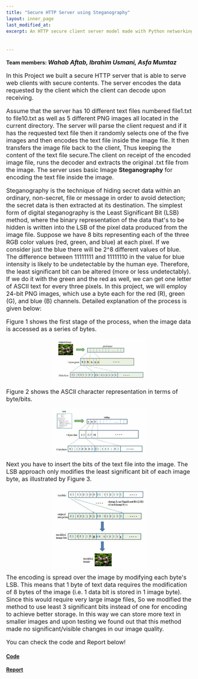 ```yaml
---
title: "Secure HTTP Server using Steganography"
layout: inner_page
last_modified_at:
excerpt: An HTTP secure client server model made with Python networking sockets using Least 3 Bits Steganography.


---
```

<style>
ul,li,p{font-size:16px;}  
  
img{     
display: block;
margin-left: auto;
margin-right: auto;
max-width: 50%;
max-height: 50%;
    }
</style>

<!-- <img src="/images/color_blind.jpg" class="center" width="400" height="400"> -->

<p class="inner-page">
<h4 style="display: inline;">Team members: <i style="font-size: 16px;">Wahab Aftab, Ibrahim Usmani, Asfa Mumtaz</i></h4>
</p>
<p class="inner-page">

In this Project we built a secure HTTP server that is able to serve web clients with secure contents. The server encodes the data requested by the client which the client can decode upon receiving. 

</p>

<p class="inner-page">
Assume that the server has 10 different text files numbered file1.txt to file10.txt as well as 5 different PNG images all located in the current directory. The server will parse the client request and if it has the requested text file then it randomly selects one of the five images and then encodes the text file inside the image file. It then transfers the image file back to the client, Thus keeping the content of the text file secure.The client on receipt of the encoded image file, runs the decoder and extracts the original .txt file from the image. The server uses basic Image <b>Steganography</b> for encoding the text file inside the image.
</p>

<p class="inner-page">

Steganography is the technique of hiding secret data within an ordinary, non-secret, file or message in order to avoid detection; the secret data is then extracted at its destination. The simplest form of digital steganography is the Least Significant Bit (LSB) method, where the binary representation of the data that's to be hidden is written into the LSB of the pixel data produced from the image file. Suppose we have 8 bits representing each of the three RGB color values (red, green, and blue) at each pixel. If we consider just the blue there will be 2^8 different values of blue. The difference between 11111111 and 11111110 in the value for blue intensity is likely to be undetectable by the human eye. Therefore, the least significant bit can be altered (more or less undetectably). If we do it with the green and the red as well, we can get one letter of ASCII text for every three pixels. In this project, we will employ 24-bit PNG images, which use a byte each for the red (R), green (G), and blue (B) channels. Detailed explanation of the process is given below:

</p>


<p class="inner-page">
  

<p class="inner-page">Figure 1 shows the first stage of the process, when the image data is accessed as a series of bytes. </p>
<img  src="/images/steganography1.jpg" >

<p class="inner-page">Figure 2 shows the ASCII character representation in terms of byte/bits. </p>
<img src="/images/steganography2.jpg"  >

<p class="inner-page">Next you have to insert the bits of the text file into the image. The LSB approach only modifies the least significant bit of each image byte, as illustrated by Figure 3.</p>
<img src="/images/steganography3.jpg" >

</p>

<p class="inner-page">
The encoding is spread over the image by modifying each byte's LSB. This means that 1 byte of text data requires the modification of 8 bytes of the image (i.e. 1 data bit is stored in 1 image byte). Since this would require very large image files, So we modified the method to use least 3 significant bits instead of one for encoding to achieve better storage. In this way we can store more text in smaller images and upon testing we found out that this method made no significant/visible changes in our image quality.
</p>


<p class="inner-page">
You can check the code and Report below!
</p>
 
<h4><b><a href="https://github.com/wahabaftab/HTTP-Server-using-Steganography">Code</a></b></h4><h4><b><a href="https://github.com/wahabaftab/HTTP-Server-using-Steganography">Report</a></b></h4>





